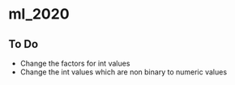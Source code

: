 # ml_2020
## To Do
- Change the factors for int values
- Change the int values which are non binary to numeric values
